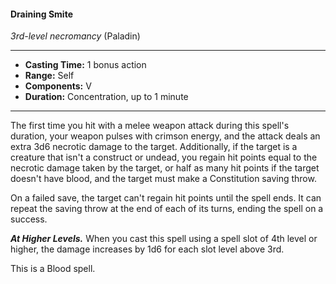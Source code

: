 #### Draining Smite
*3rd-level necromancy* (Paladin)
___
- **Casting Time:** 1 bonus action 
- **Range:** Self 
- **Components:** V 
- **Duration:** Concentration, up to 1 minute 
---
The first time you hit with a melee weapon attack during this spell's duration, your weapon pulses with crimson energy, and the attack deals an extra 3d6 necrotic damage to the target. Additionally, if the target is a creature that isn't a construct or undead, you regain hit points equal to the necrotic damage taken by the target, or half as many hit points if the target doesn't have blood, and the target must make a Constitution saving throw. 

On a failed save, the target can't regain hit points until the spell ends. It can repeat the saving throw at the end of each of its turns, ending the spell on a success. 

***At Higher Levels.*** When you cast this spell using a spell slot of 4th level or higher, the damage increases by 1d6 for each slot level above 3rd.

This is a Blood spell.
